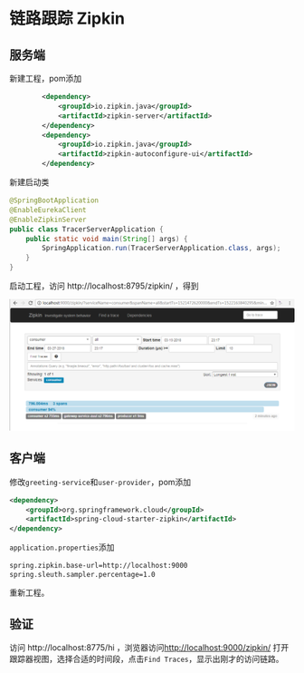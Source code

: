 # 链路跟踪 Zipkin

## 服务端

新建工程，pom添加

```xml
        <dependency>
            <groupId>io.zipkin.java</groupId>
            <artifactId>zipkin-server</artifactId>
        </dependency>
        <dependency>
            <groupId>io.zipkin.java</groupId>
            <artifactId>zipkin-autoconfigure-ui</artifactId>
        </dependency>
```

新建启动类

```java
@SpringBootApplication
@EnableEurekaClient
@EnableZipkinServer
public class TracerServerApplication {
    public static void main(String[] args) {
        SpringApplication.run(TracerServerApplication.class, args);
    }
}
```

启动工程，访问 http://localhost:8795/zipkin/ ，得到

![](images/tracer.png)

## 客户端

修改`greeting-service`和`user-provider`，pom添加

```xml
<dependency>
    <groupId>org.springframework.cloud</groupId>
    <artifactId>spring-cloud-starter-zipkin</artifactId>
</dependency>
```

`application.properties`添加

```properties
spring.zipkin.base-url=http://localhost:9000
spring.sleuth.sampler.percentage=1.0
```

重新工程。

## 验证

访问 http://localhost:8775/hi ，浏览器访问<http://localhost:9000/zipkin/> 打开跟踪器视图，选择合适的时间段，点击`Find Traces`，显示出刚才的访问链路。